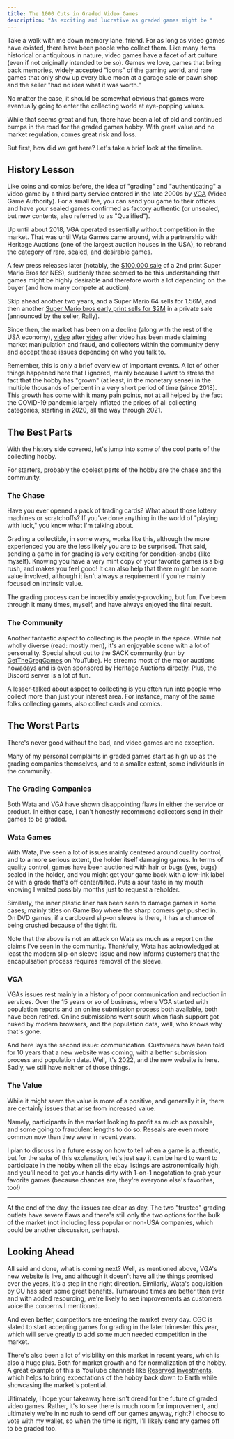 ```yaml
---
title: The 1000 Cuts in Graded Video Games
description: "As exciting and lucrative as graded games might be "
---
```

Take a walk with me down memory lane, friend. For as long as video games have existed, there have been people who collect them. Like many items historical or antiquitous in nature, video games have a facet of art culture (even if not originally intended to be so). Games we love, games that bring back memories, widely accepted "icons" of the gaming world, and rare games that only show up every blue moon at a garage sale or pawn shop and the seller "had no idea what it was worth." 

No matter the case, it should be somewhat obvious that games were eventually going to enter the collecting world at eye-popping values.

While that seems great and fun, there have been a lot of old and continued bumps in the road for the graded games hobby. With great value and no market regulation, comes great risk and loss.

But first, how did we get here? Let's take a brief look at the timeline.

## History Lesson

Like coins and comics before, the idea of "grading" and "authenticating" a video game by a third party service entered in the late 2000s by [VGA](https://cgagrading.com/) (Video Game Authority). For a small fee, you can send you game to their offices and have your sealed games confirmed as factory authentic (or unsealed, but new contents, also referred to as "Qualified").

Up until about 2018, VGA operated essentially without competition in the market. That was until Wata Games came around, with a partnership with Heritage Auctions (one of the largest auction houses in the USA), to rebrand the category of rare, sealed, and desirable games.

A few press releases later (notably, the [$100,000 sale](https://mashable.com/article/super-mario-bros-auction-record) of a 2nd print Super Mario Bros for NES), suddenly there seemed to be this understanding that games might be highly desirable and therefore worth a lot depending on the buyer (and how many compete at auction).

Skip ahead another two years, and a Super Mario 64 sells for 1.56M, and then another [Super Mario bros early print sells for $2M](https://www.theverge.com/2021/8/7/22614450/unopened-copy-super-mario-bros-sells-2-million-record) in a private sale (announced by the seller, Rally).

Since then, the market has been on a decline (along with the rest of the USA economy), [video](https://www.youtube.com/watch?v=rvLFEh7V18A) after [video](https://www.youtube.com/watch?v=mKbuNwS-gaI&t=1s) after video has been made claiming market manipulation and fraud, and collectors within the community deny and accept these issues depending on who you talk to.

Remember, this is only a brief overview of important events. A lot of other things happened here that I ignored, mainly because I want to stress the fact that the hobby has "grown" (at least, in the monetary sense) in the multiple thousands of percent in a very short period of time (since 2018). This growth has come with it many pain points, not at all helped by the fact the COVID-19 pandemic largely inflated the prices of all collecting categories, starting in 2020, all the way through 2021.

## The Best Parts

With the history side covered, let's jump into some of the cool parts of the collecting hobby.

For starters, probably the coolest parts of the hobby are the chase and the community.

### The Chase

Have you ever opened a pack of trading cards? What about those lottery machines or scratchoffs? If you've done anything in the world of "playing with luck," you know what I'm talking about.

Grading a collectible, in some ways, works like this, although the more experienced you are the less likely you are to be surprised. That said, sending a game in for grading is very exciting for condition-snobs (like myself). Knowing you have a very mint copy of your favorite games is a big rush, and makes you feel good! It can also help that there might be some value involved, although it isn't always a requirement if you're mainly focused on intrinsic value.

The grading process can be incredibly anxiety-provoking, but fun. I've been through it many times, myself, and have always enjoyed the final result.

### The Community

Another fantastic aspect to collecting is the people in the space. While not wholly diverse (read: mostly men), it's an enjoyable scene with a lot of personality. Special shout out to the SACK community (run by [GetTheGregGames](https://www.youtube.com/c/GetTheGregGames) on YouTube). He streams most of the major auctions nowadays and is even sponsored by Heritage Auctions directly. Plus, the Discord server is a lot of fun.

A lesser-talked about aspect to collecting is you often run into people who collect more than just your interest area. For instance, many of the same folks collecting games, also collect cards and comics.

## The Worst Parts

There's never good without the bad, and video games are no exception.

Many of my personal complaints in graded games start as high up as the grading companies themselves, and to a smaller extent, some individuals in the community.

### The Grading Companies

Both Wata and VGA have shown disappointing flaws in either the service or product. In either case, I can't honestly recommend collectors send in their games to be graded. 

### Wata Games

With Wata, I've seen a lot of issues mainly centered around quality control, and to a more serious extent, the holder itself damaging games. In terms of quality control, games have been auctioned with hair or bugs (yes, bugs) sealed in the holder, and you might get your game back with a low-ink label or with a grade that's off center/tilted. Puts a sour taste in my mouth knowing I waited possibly months just to request a reholder.

Similarly, the inner plastic liner has been seen to damage games in some cases; mainly titles on Game Boy where the sharp corners get pushed in. On DVD games, if a cardboard slip-on sleeve is there, it has a chance of being crushed because of the tight fit.

Note that the above is not an attack on Wata as much as a report on the claims I've seen in the community. Thankfully, Wata has acknowledged at least the modern slip-on sleeve issue and now informs customers that the encapulsation process requires removal of the sleeve.

### VGA

VGAs issues rest mainly in a history of poor communication and reduction in services. Over the 15 years or so of business, where VGA started with population reports and an online submission process both available, both have been retired. Online submissions went south when flash support got nuked by modern browsers, and the population data, well, who knows why that's gone. 

And here lays the second issue: communication. Customers have been told for 10 years that a new website was coming, with a better submission process and population data. Well, it's 2022, and the new website is here. Sadly, we still have neither of those things.

### The Value

While it might seem the value is more of a positive, and generally it is, there are certainly issues that arise from increased value.

Namely, participants in the market looking to profit as much as possible, and some going to fraudulent lengths to do so. Reseals are even more common now than they were in recent years.

I plan to discuss in a future essay on how to tell when a game is authentic, but for the sake of this explanation, let's just say it can be hard to want to participate in the hobby when all the ebay listings are astronomically high, and you'll need to get your hands dirty with 1-on-1 negotation to grab your favorite games (because chances are, they're everyone else's favorites, too!)

- - -

At the end of the day, the issues are clear as day. The two "trusted" grading outlets have severe flaws and there's still only the two options for the bulk of the market (not including less popular or non-USA companies, which could be another discussion, perhaps).

## Looking Ahead

All said and done, what is coming next? Well, as mentioned above, VGA's new website is live, and although it doesn't have all the things promised over the years, it's a step in the right direction. Similarly, Wata's acquisition by CU has seen some great benefits. Turnaround times are better than ever and with added resourcing, we're likely to see improvements as customers voice the concerns I mentioned.

And even better, competitors are entering the market every day. CGC is slated to start accepting games for grading in the later trimester this year, which will serve greatly to add some much needed competition in the market.

There's also been a lot of visibility on this market in recent years, which is also a huge plus. Both for market growth and for normalization of the hobby. A great example of this is YouTube channels like [Reserved Investments](https://www.youtube.com/c/ReservedInvestments), which helps to bring expectations of the hobby back down to Earth while showcasing the market's potential.

Ultimately, I hope your takeaway here isn't dread for the future of graded video games. Rather, it's to see there is much room for improvement, and ultimately we're in no rush to send off our games anyway, right? I choose to vote with my wallet, so when the time is right, I'll likely send my games off to be graded too.